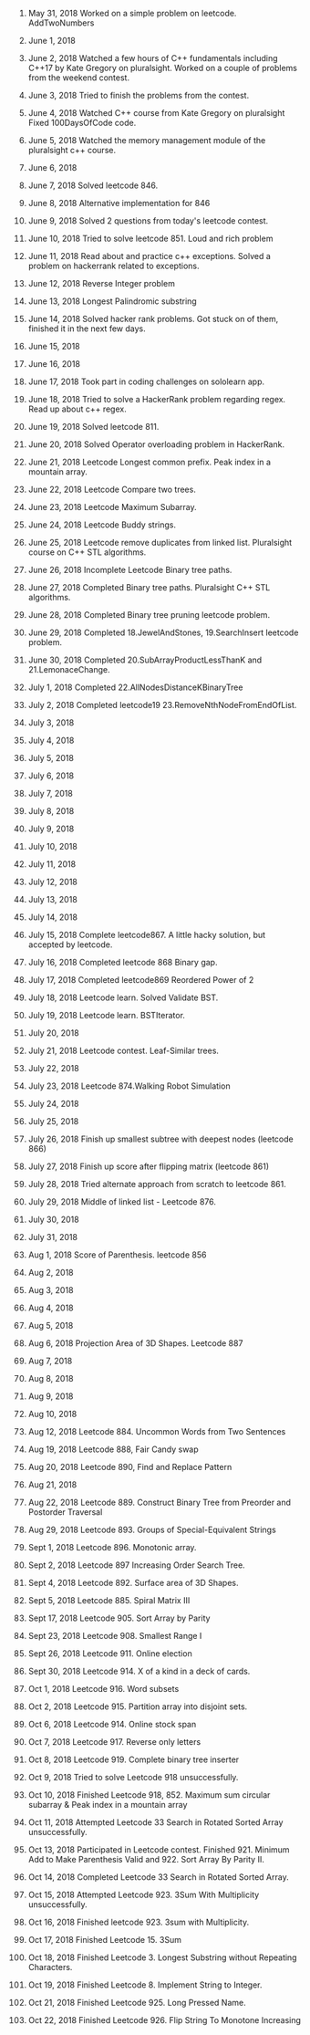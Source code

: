 1. May 31, 2018
Worked on a simple problem on leetcode. AddTwoNumbers

2. June 1, 2018


3. June 2, 2018
Watched a few hours of C++ fundamentals including C++17 by Kate Gregory on pluralsight.
Worked on a couple of problems from the weekend contest.

4. June 3, 2018
Tried to finish the problems from the contest.

5. June 4, 2018
Watched C++ course from Kate Gregory on pluralsight
Fixed 100DaysOfCode code.

6. June 5, 2018
Watched the memory management module of the pluralsight c++ course.

7. June 6, 2018


8. June 7, 2018
Solved leetcode 846.

9. June 8, 2018
Alternative implementation for 846

10. June 9, 2018
Solved 2 questions from today's leetcode contest.

11. June 10, 2018
Tried to solve leetcode 851. Loud and rich problem

12. June 11, 2018
Read about and practice c++ exceptions. Solved a problem on hackerrank related to exceptions.

13. June 12, 2018
Reverse Integer problem

14. June 13, 2018
Longest Palindromic substring

15. June 14, 2018
Solved hacker rank problems. Got stuck on of them, finished it in the next few days.

16. June 15, 2018

17. June 16, 2018

18. June 17, 2018
Took part in coding challenges on sololearn app.

19. June 18, 2018
Tried to solve a HackerRank problem regarding regex. Read up about c++ regex.

20. June 19, 2018
Solved leetcode 811.

21. June 20, 2018
Solved Operator overloading problem in HackerRank.

22. June 21, 2018
Leetcode Longest common prefix. Peak index in a mountain array.

23. June 22, 2018
Leetcode Compare two trees.

24. June 23, 2018
Leetcode Maximum Subarray.

25. June 24, 2018
Leetcode Buddy strings.

26. June 25, 2018
Leetcode remove duplicates from linked list. Pluralsight course on C++ STL algorithms.

27. June 26, 2018
Incomplete Leetcode Binary tree paths.

28. June 27, 2018
Completed Binary tree paths. Pluralsight C++ STL algorithms.

29. June 28, 2018
Completed Binary tree pruning leetcode problem.

30. June 29, 2018
Completed 18.JewelAndStones, 19.SearchInsert leetcode problem. 

31. June 30, 2018
Completed 20.SubArrayProductLessThanK and 21.LemonaceChange.

32. July 1, 2018
Completed 22.AllNodesDistanceKBinaryTree

33. July 2, 2018
Completed leetcode19 23.RemoveNthNodeFromEndOfList.

34. July 3, 2018

35. July 4, 2018

36. July 5, 2018

37. July 6, 2018

38. July 7, 2018

39. July 8, 2018

40. July 9, 2018

41. July 10, 2018

42. July 11, 2018

43. July 12, 2018

44. July 13, 2018

45. July 14, 2018

46. July 15, 2018
Complete leetcode867. A little hacky solution, but accepted by leetcode. 

47. July 16, 2018
Completed leetcode 868 Binary gap.

48. July 17, 2018
Completed leetcode869 Reordered Power of 2

49. July 18, 2018
Leetcode learn. Solved Validate BST.

50. July 19, 2018
Leetcode learn. BSTIterator.

51. July 20, 2018

52. July 21, 2018
Leetcode contest. Leaf-Similar trees.

53. July 22, 2018

54. July 23, 2018
Leetcode 874.Walking Robot Simulation

55. July 24, 2018

56. July 25, 2018

57. July 26, 2018
Finish up smallest subtree with deepest nodes (leetcode 866)

58. July 27, 2018
Finish up score after flipping matrix (leetcode 861)

59. July 28, 2018
Tried alternate approach from scratch to leetcode 861.

60. July 29, 2018
Middle of linked list - Leetcode 876. 

61. July 30, 2018

62. July 31, 2018

63. Aug 1, 2018
Score of Parenthesis. leetcode 856

64. Aug 2, 2018

65. Aug 3, 2018

66. Aug 4, 2018

67. Aug 5, 2018

68. Aug 6, 2018
Projection Area of 3D Shapes. Leetcode 887

69. Aug 7, 2018

70. Aug 8, 2018

71. Aug 9, 2018

72. Aug 10, 2018

73. Aug 12, 2018
Leetcode 884. Uncommon Words from Two Sentences

74. Aug 19, 2018
Leetcode 888, Fair Candy swap

75. Aug 20, 2018
Leetcode 890, Find and Replace Pattern

76. Aug 21, 2018

77. Aug 22, 2018
Leetcode 889. Construct Binary Tree from Preorder and Postorder Traversal

78. Aug 29, 2018
Leetcode 893. Groups of Special-Equivalent Strings

79. Sept 1, 2018
Leetcode 896. Monotonic array.

80. Sept 2, 2018
Leetcode 897 Increasing Order Search Tree.

81. Sept 4, 2018
Leetcode 892. Surface area of 3D Shapes.

82. Sept 5, 2018
Leetcode 885. Spiral Matrix III

83. Sept 17, 2018
Leetcode 905. Sort Array by Parity

84. Sept 23, 2018
Leetcode 908. Smallest Range I

85. Sept 26, 2018
Leetcode 911. Online election

86. Sept 30, 2018
Leetcode 914. X of a kind in a deck of cards.

87. Oct 1, 2018
Leetcode 916. Word subsets

88. Oct 2, 2018
Leetcode 915. Partition array into disjoint sets.

89. Oct 6, 2018
Leetcode 914. Online stock span

90. Oct 7, 2018
Leetcode 917. Reverse only letters

91. Oct 8, 2018
Leetcode 919. Complete binary tree inserter

92. Oct 9, 2018
Tried to solve Leetcode 918 unsuccessfully.

93. Oct 10, 2018
Finished Leetcode 918, 852. Maximum sum circular subarray & Peak index in a mountain array

94. Oct 11, 2018
Attempted Leetcode 33 Search in Rotated Sorted Array unsuccessfully.

95. Oct 13, 2018
Participated in Leetcode contest. Finished 921. Minimum Add to Make Parenthesis Valid and 922. Sort Array By Parity II.

96. Oct 14, 2018
Completed Leetcode 33 Search in Rotated Sorted Array.

97. Oct 15, 2018
Attempted Leetcode 923. 3Sum With Multiplicity unsuccessfully.

98. Oct 16, 2018
Finished leetcode 923. 3sum with Multiplicity.

99. Oct 17, 2018
Finished Leetcode 15. 3Sum

100. Oct 18, 2018
Finished Leetcode 3. Longest Substring without Repeating Characters.

101. Oct 19, 2018
Finished Leetcode 8. Implement String to Integer.

102. Oct 21, 2018
Finished Leetcode 925. Long Pressed Name.

103. Oct 22, 2018
Finished Leetcode 926. Flip String To Monotone Increasing

